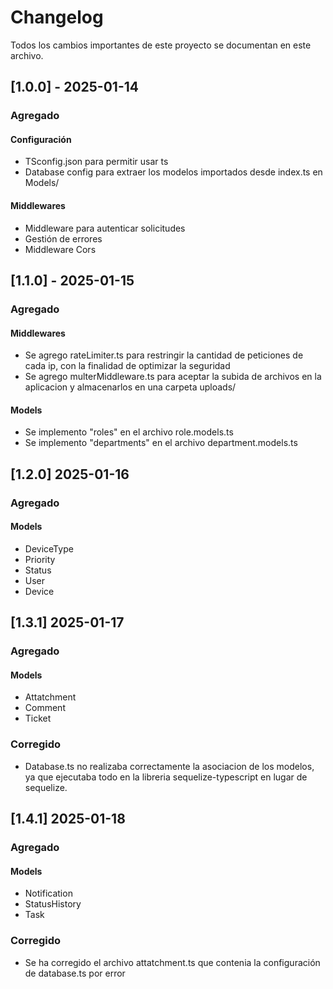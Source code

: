 # Changelog

Todos los cambios importantes de este proyecto se documentan en este archivo.

## [1.0.0] - 2025-01-14
### Agregado

#### Configuración
- TSconfig.json para permitir usar ts
- Database config para extraer los modelos importados desde index.ts en Models/

#### Middlewares
- Middleware para autenticar solicitudes
- Gestión de errores
- Middleware Cors

## [1.1.0] - 2025-01-15
### Agregado 

#### Middlewares
- Se agrego rateLimiter.ts para restringir la cantidad de peticiones de cada ip, con la finalidad de optimizar la seguridad
- Se agrego multerMiddleware.ts para aceptar la subida de archivos en la aplicacion y almacenarlos en una carpeta uploads/

#### Models

- Se implemento "roles" en el archivo role.models.ts
- Se implemento "departments" en el archivo department.models.ts

## [1.2.0] 2025-01-16

### Agregado

#### Models
- DeviceType
- Priority
- Status
- User
- Device


## [1.3.1] 2025-01-17

### Agregado

#### Models
- Attatchment
- Comment
- Ticket

### Corregido
- Database.ts no realizaba correctamente la asociacion de los modelos, ya que ejecutaba todo en la libreria sequelize-typescript en lugar de sequelize.

## [1.4.1] 2025-01-18

### Agregado

#### Models
- Notification
- StatusHistory
- Task

### Corregido
- Se ha corregido el archivo attatchment.ts que contenia la configuración de database.ts por error